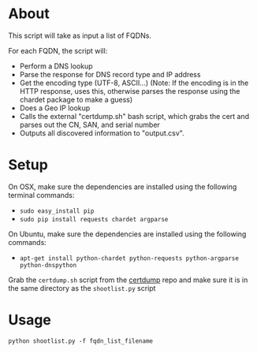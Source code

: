 # About
This script will take as input a list of FQDNs.

For each FQDN, the script will:
* Perform a DNS lookup
* Parse the response for DNS record type and IP address
* Get the encoding type (UTF-8, ASCII...) (Note: If the encoding is in the HTTP response, uses this, otherwise parses the response using the chardet package to make a guess)
* Does a Geo IP lookup
* Calls the external "certdump.sh" bash script, which grabs the cert and parses out the CN, SAN, and serial number
* Outputs all discovered information to "output.csv".

# Setup

On OSX, make sure the dependencies are installed using the following terminal commands:
* `sudo easy_install pip`
* `sudo pip install requests chardet argparse`

On Ubuntu, make sure the dependencies are installed using the following commands:
* `apt-get install python-chardet python-requests python-argparse python-dnspython`

Grab the `certdump.sh` script from the [certdump](https://github.com/notscottish/certdump) repo and make sure it is in the same directory as the `shootlist.py` script

# Usage
`python shootlist.py -f fqdn_list_filename`
